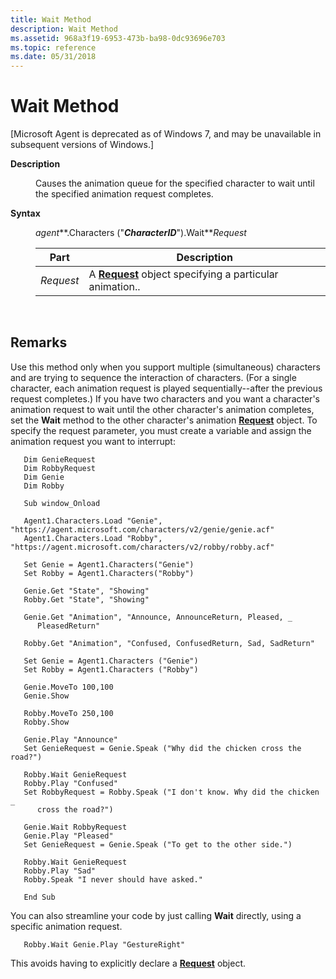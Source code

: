 ```yaml
---
title: Wait Method
description: Wait Method
ms.assetid: 968a3f19-6953-473b-ba98-0dc93696e703
ms.topic: reference
ms.date: 05/31/2018
---
```


# Wait Method

\[Microsoft Agent is deprecated as of Windows 7, and may be unavailable in subsequent versions of Windows.\]

<dl> <dt>

<span id="Description"></span><span id="description"></span><span id="DESCRIPTION"></span>**Description**
</dt> <dd>

Causes the animation queue for the specified character to wait until the specified animation request completes.

</dd> <dt>

<span id="Syntax"></span><span id="syntax"></span><span id="SYNTAX"></span>**Syntax**
</dt> <dd>

*agent***.Characters ("***CharacterID***").Wait***Request*



| Part      | Description                                                                     |
|-----------|---------------------------------------------------------------------------------|
| *Request* | A [**Request**](/windows/desktop/lwef/the-request-object) object specifying a particular animation.. |



 

</dd> </dl>

## Remarks

Use this method only when you support multiple (simultaneous) characters and are trying to sequence the interaction of characters. (For a single character, each animation request is played sequentially--after the previous request completes.) If you have two characters and you want a character's animation request to wait until the other character's animation completes, set the **Wait** method to the other character's animation [**Request**](/windows/desktop/lwef/the-request-object) object. To specify the request parameter, you must create a variable and assign the animation request you want to interrupt:


```
   Dim GenieRequest 
   Dim RobbyRequest 
   Dim Genie 
   Dim Robby 

   Sub window_Onload

   Agent1.Characters.Load "Genie", "https://agent.microsoft.com/characters/v2/genie/genie.acf"
   Agent1.Characters.Load "Robby", "https://agent.microsoft.com/characters/v2/robby/robby.acf"

   Set Genie = Agent1.Characters("Genie")
   Set Robby = Agent1.Characters("Robby")

   Genie.Get "State", "Showing"
   Robby.Get "State", "Showing"

   Genie.Get "Animation", "Announce, AnnounceReturn, Pleased, _ 
      PleasedReturn"
   
   Robby.Get "Animation", "Confused, ConfusedReturn, Sad, SadReturn"

   Set Genie = Agent1.Characters ("Genie")
   Set Robby = Agent1.Characters ("Robby")

   Genie.MoveTo 100,100
   Genie.Show

   Robby.MoveTo 250,100
   Robby.Show

   Genie.Play "Announce"
   Set GenieRequest = Genie.Speak ("Why did the chicken cross the road?")
   
   Robby.Wait GenieRequest
   Robby.Play "Confused"
   Set RobbyRequest = Robby.Speak ("I don't know. Why did the chicken _
      cross the road?")
   
   Genie.Wait RobbyRequest
   Genie.Play "Pleased"
   Set GenieRequest = Genie.Speak ("To get to the other side.")
   
   Robby.Wait GenieRequest
   Robby.Play "Sad"
   Robby.Speak "I never should have asked."

   End Sub
```



You can also streamline your code by just calling **Wait** directly, using a specific animation request.


```
   Robby.Wait Genie.Play "GestureRight"
```



This avoids having to explicitly declare a [**Request**](/windows/desktop/lwef/the-request-object) object.

 

 
